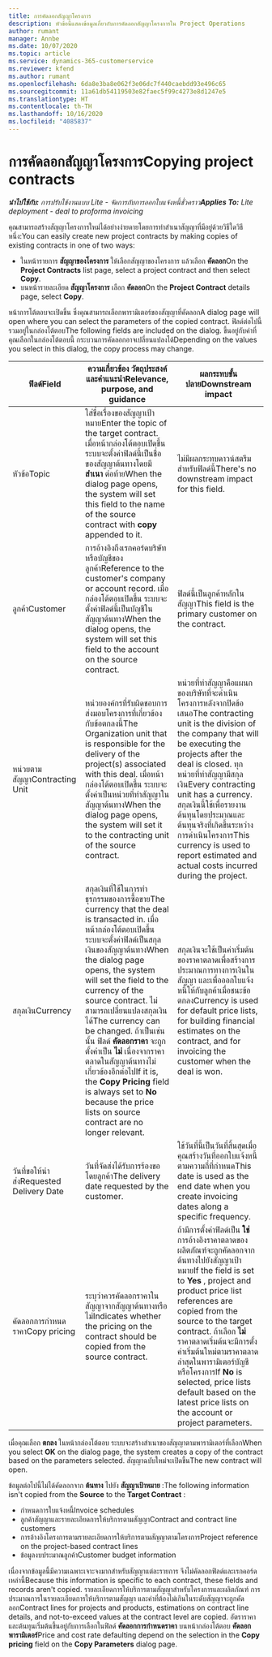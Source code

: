 ```yaml
---
title: การคัดลอกสัญญาโครงการ
description: หัวข้อนี้แสดงข้อมูลเกี่ยวกับการคัดลอกสัญญาโครงการใน Project Operations
author: rumant
manager: Annbe
ms.date: 10/07/2020
ms.topic: article
ms.service: dynamics-365-customerservice
ms.reviewer: kfend
ms.author: rumant
ms.openlocfilehash: 6da8e3ba8e062f3e06dc7f440caebdd93e496c65
ms.sourcegitcommit: 11a61db54119503e82faec5f99c4273e8d1247e5
ms.translationtype: HT
ms.contentlocale: th-TH
ms.lasthandoff: 10/16/2020
ms.locfileid: "4085837"
---
```

# <a name="copying-project-contracts"></a><span data-ttu-id="ba700-103">การคัดลอกสัญญาโครงการ</span><span class="sxs-lookup"><span data-stu-id="ba700-103">Copying project contracts</span></span>

<span data-ttu-id="ba700-104">_**นำไปใช้กับ:** การปรับใช้งานแบบ Lite - จัดการกับการออกใบแจ้งหนี้ชั่วคราว_</span><span class="sxs-lookup"><span data-stu-id="ba700-104">_**Applies To:** Lite deployment - deal to proforma invoicing_</span></span>

<span data-ttu-id="ba700-105">คุณสามารถสร้างสัญญาโครงการใหม่ได้อย่างง่ายดายโดยการทำสำเนาสัญญาที่มีอยู่ด้วยวิธีใดวิธีหนึ่ง:</span><span class="sxs-lookup"><span data-stu-id="ba700-105">You can easily create new project contracts by making copies of existing contracts in one of two ways:</span></span> 

  - <span data-ttu-id="ba700-106">ในหน้ารายการ **สัญญาของโครงการ** ให้เลือกสัญญาของโครงการ แล้วเลือก **คัดลอก**</span><span class="sxs-lookup"><span data-stu-id="ba700-106">On the **Project Contracts** list page, select a project contract and then select **Copy**.</span></span>
  - <span data-ttu-id="ba700-107">บนหน้ารายละเอียด **สัญญาโครงการ** เลือก **คัดลอก**</span><span class="sxs-lookup"><span data-stu-id="ba700-107">On the **Project Contract** details page, select **Copy**.</span></span>

<span data-ttu-id="ba700-108">หน้าการโต้ตอบจะเปิดขึ้น ซึ่งคุณสามารถเลือกพารามิเตอร์ของสัญญาที่คัดลอก</span><span class="sxs-lookup"><span data-stu-id="ba700-108">A dialog page will open where you can select the parameters of the copied contract.</span></span> <span data-ttu-id="ba700-109">ฟิลด์ต่อไปนี้รวมอยู่ในกล่องโต้ตอบ</span><span class="sxs-lookup"><span data-stu-id="ba700-109">The following fields are included on the dialog.</span></span> <span data-ttu-id="ba700-110">ขึ้นอยู่กับค่าที่คุณเลือกในกล่องโต้ตอบนี้ กระบวนการคัดลอกอาจเปลี่ยนแปลงได้</span><span class="sxs-lookup"><span data-stu-id="ba700-110">Depending on the values you select in this dialog, the copy process may change.</span></span>

| <span data-ttu-id="ba700-111">**ฟิลด์**</span><span class="sxs-lookup"><span data-stu-id="ba700-111">**Field**</span></span> | <span data-ttu-id="ba700-112">**ความเกี่ยวข้อง วัตถุประสงค์ และคำแนะนำ**</span><span class="sxs-lookup"><span data-stu-id="ba700-112">**Relevance, purpose, and guidance**</span></span> | <span data-ttu-id="ba700-113">**ผลกระทบขั้นปลาย**</span><span class="sxs-lookup"><span data-stu-id="ba700-113">**Downstream impact**</span></span> |
| --- | --- | --- |
| <span data-ttu-id="ba700-114">หัวข้อ</span><span class="sxs-lookup"><span data-stu-id="ba700-114">Topic</span></span> | <span data-ttu-id="ba700-115">ใส่ชื่อเรื่องของสัญญาเป้าหมาย</span><span class="sxs-lookup"><span data-stu-id="ba700-115">Enter the topic of the target contract.</span></span> <span data-ttu-id="ba700-116">เมื่อหน้ากล่องโต้ตอบเปิดขึ้น ระบบจะตั้งค่าฟิลด์นี้เป็นชื่อของสัญญาต้นทางโดยมี **สำเนา** ต่อท้าย</span><span class="sxs-lookup"><span data-stu-id="ba700-116">When the dialog page opens, the system will set this field to the name of the source contract with **copy** appended to it.</span></span> | <span data-ttu-id="ba700-117">ไม่มีผลกระทบดาวน์สตรีมสำหรับฟิลด์นี้</span><span class="sxs-lookup"><span data-stu-id="ba700-117">There's no downstream impact for this field.</span></span> |
| <span data-ttu-id="ba700-118">ลูกค้า</span><span class="sxs-lookup"><span data-stu-id="ba700-118">Customer</span></span> | <span data-ttu-id="ba700-119">การอ้างอิงถึงเรกคอร์ดบริษัทหรือบัญชีของลูกค้า</span><span class="sxs-lookup"><span data-stu-id="ba700-119">Reference to the customer's company or account record.</span></span> <span data-ttu-id="ba700-120">เมื่อกล่องโต้ตอบเปิดขึ้น ระบบจะตั้งค่าฟิลด์นี้เป็นบัญชีในสัญญาต้นทาง</span><span class="sxs-lookup"><span data-stu-id="ba700-120">When the dialog opens, the system will set this field to the account on the source contract.</span></span> | <span data-ttu-id="ba700-121">ฟิลด์นี้เป็นลูกค้าหลักในสัญญา</span><span class="sxs-lookup"><span data-stu-id="ba700-121">This field is the primary customer on the contract.</span></span> |
| <span data-ttu-id="ba700-122">หน่วยตามสัญญา</span><span class="sxs-lookup"><span data-stu-id="ba700-122">Contracting Unit</span></span> | <span data-ttu-id="ba700-123">หน่วยองค์กรที่รับผิดชอบการส่งมอบโครงการที่เกี่ยวข้องกับข้อตกลงนี้</span><span class="sxs-lookup"><span data-stu-id="ba700-123">The Organization unit that is responsible for the delivery of the project(s) associated with this deal.</span></span> <span data-ttu-id="ba700-124">เมื่อหน้ากล่องโต้ตอบเปิดขึ้น ระบบจะตั้งค่าเป็นหน่วยที่ทำสัญญาในสัญญาต้นทาง</span><span class="sxs-lookup"><span data-stu-id="ba700-124">When the dialog page opens, the system will set it to the contracting unit of the source contract.</span></span> | <span data-ttu-id="ba700-125">หน่วยที่ทำสัญญาคือแผนกของบริษัทที่จะดำเนินโครงการหลังจากปิดข้อเสนอ</span><span class="sxs-lookup"><span data-stu-id="ba700-125">The contracting unit is the division of the company that will be executing the projects after the deal is closed.</span></span> <span data-ttu-id="ba700-126">ทุกหน่วยที่ทำสัญญามีสกุลเงิน</span><span class="sxs-lookup"><span data-stu-id="ba700-126">Every contracting unit has a currency.</span></span> <span data-ttu-id="ba700-127">สกุลเงินนี้ใช้เพื่อรายงานต้นทุนโดยประมาณและต้นทุนจริงที่เกิดขึ้นระหว่างการดำเนินโครงการ</span><span class="sxs-lookup"><span data-stu-id="ba700-127">This currency is used to report estimated and actual costs incurred during the project.</span></span> |
| <span data-ttu-id="ba700-128">สกุลเงิน</span><span class="sxs-lookup"><span data-stu-id="ba700-128">Currency</span></span> | <span data-ttu-id="ba700-129">สกุลเงินที่ใช้ในการทำธุรกรรมของการซื้อขาย</span><span class="sxs-lookup"><span data-stu-id="ba700-129">The currency that the deal is transacted in.</span></span> <span data-ttu-id="ba700-130">เมื่อหน้ากล่องโต้ตอบเปิดขึ้น ระบบจะตั้งค่าฟิลด์เป็นสกุลเงินของสัญญาต้นทาง</span><span class="sxs-lookup"><span data-stu-id="ba700-130">When the dialog page opens, the system will set the field to the currency of the source contract.</span></span> <span data-ttu-id="ba700-131">ไม่สามารถเปลี่ยนแปลงสกุลเงินได้</span><span class="sxs-lookup"><span data-stu-id="ba700-131">The currency can be changed.</span></span> <span data-ttu-id="ba700-132">ถ้าเป็นเช่นนั้น ฟิลด์ **คัดลอกราคา** จะถูกตั้งค่าเป็น **ไม่** เนื่องจากราคาตลาดในสัญญาต้นทางไม่เกี่ยวข้องอีกต่อไป</span><span class="sxs-lookup"><span data-stu-id="ba700-132">If it is, the **Copy Pricing** field is always set to **No** because the price lists on source contract are no longer relevant.</span></span> | <span data-ttu-id="ba700-133">สกุลเงินจะใช้เป็นค่าเริ่มต้นของราคาตลาดเพื่อสร้างการประมาณการทางการเงินในสัญญา และเพื่อออกใบแจ้งหนี้ให้กับลูกค้าเมื่อชนะข้อตกลง</span><span class="sxs-lookup"><span data-stu-id="ba700-133">Currency is used for default price lists, for building financial estimates on the contract, and for invoicing the customer when the deal is won.</span></span> |
| <span data-ttu-id="ba700-134">วันที่ขอให้นำส่ง</span><span class="sxs-lookup"><span data-stu-id="ba700-134">Requested Delivery Date</span></span> | <span data-ttu-id="ba700-135">วันที่จัดส่งได้รับการร้องขอโดยลูกค้า</span><span class="sxs-lookup"><span data-stu-id="ba700-135">The delivery date requested by the customer.</span></span> | <span data-ttu-id="ba700-136">ใช้วันที่นี้เป็นวันที่สิ้นสุดเมื่อคุณสร้างวันที่ออกใบแจ้งหนี้ตามความถี่ที่กำหนด</span><span class="sxs-lookup"><span data-stu-id="ba700-136">This date is used as the end date when you create invoicing dates along a specific frequency.</span></span> |
| <span data-ttu-id="ba700-137">คัดลอกการกำหนดราคา</span><span class="sxs-lookup"><span data-stu-id="ba700-137">Copy pricing</span></span> | <span data-ttu-id="ba700-138">ระบุว่าควรคัดลอกราคาในสัญญาจากสัญญาต้นทางหรือไม่</span><span class="sxs-lookup"><span data-stu-id="ba700-138">Indicates whether the pricing on the contract should be copied from the source contract.</span></span> | <span data-ttu-id="ba700-139">ถ้ามีการตั้งค่าฟิลด์เป็น **ใช่** การอ้างอิงราคาตลาดของผลิตภัณฑ์จะถูกคัดลอกจากต้นทางไปยังสัญญาเป้าหมาย</span><span class="sxs-lookup"><span data-stu-id="ba700-139">If the field is set to **Yes** , project and product price list references are copied from the source to the target contract.</span></span> <span data-ttu-id="ba700-140">ถ้าเลือก **ไม่** ราคาตลาดเริ่มต้นจะมีการตั้งค่าเริ่มต้นใหม่ตามราคาตลาดล่าสุดในพารามิเตอร์บัญชีหรือโครงการ</span><span class="sxs-lookup"><span data-stu-id="ba700-140">If **No** is selected, price lists default based on the latest price lists on the account or project parameters.</span></span> |

<span data-ttu-id="ba700-141">เมื่อคุณเลือก **ตกลง** ในหน้ากล่องโต้ตอบ ระบบจะสร้างสำเนาของสัญญาตามพารามิเตอร์ที่เลือก</span><span class="sxs-lookup"><span data-stu-id="ba700-141">When you select **OK** on the dialog page, the system creates a copy of the contract based on the parameters selected.</span></span> <span data-ttu-id="ba700-142">สัญญาฉบับใหม่จะเปิดขึ้น</span><span class="sxs-lookup"><span data-stu-id="ba700-142">The new contract will open.</span></span>

<span data-ttu-id="ba700-143">ข้อมูลต่อไปนี้ไม่ได้คัดลอกจาก **ต้นทาง** ไปยัง **สัญญาเป้าหมาย** :</span><span class="sxs-lookup"><span data-stu-id="ba700-143">The following information isn't copied from the **Source** to the **Target Contract** :</span></span>

  - <span data-ttu-id="ba700-144">กำหนดการใบแจ้งหนี้</span><span class="sxs-lookup"><span data-stu-id="ba700-144">Invoice schedules</span></span>
  - <span data-ttu-id="ba700-145">ลูกค้าสัญญาและรายละเอียดการให้บริการตามสัญญา</span><span class="sxs-lookup"><span data-stu-id="ba700-145">Contract and contract line customers</span></span>
  - <span data-ttu-id="ba700-146">การอ้างอิงโครงการตามรายละเอียดการให้บริการตามสัญญาตามโครงการ</span><span class="sxs-lookup"><span data-stu-id="ba700-146">Project reference on the project-based contract lines</span></span>
  - <span data-ttu-id="ba700-147">ข้อมูลงบประมาณลูกค้า</span><span class="sxs-lookup"><span data-stu-id="ba700-147">Customer budget information</span></span>

<span data-ttu-id="ba700-148">เนื่องจากข้อมูลนี้มีความเฉพาะเจาะจงมากสำหรับสัญญาแต่ละรายการ จึงไม่คัดลอกฟิลด์และเรกคอร์ดเหล่านี้</span><span class="sxs-lookup"><span data-stu-id="ba700-148">Because this information is specific to each contract, these fields and records aren't copied.</span></span> <span data-ttu-id="ba700-149">รายละเอียดการให้บริการตามสัญญาสำหรับโครงการและผลิตภัณฑ์ การประมาณการในรายละเอียดการให้บริการตามสัญญา และค่าที่ต้องไม่เกินในระดับสัญญาจะถูกคัดลอก</span><span class="sxs-lookup"><span data-stu-id="ba700-149">Contract lines for projects and products, estimations on contract line details, and not-to-exceed values at the contract level are copied.</span></span> <span data-ttu-id="ba700-150">อัตราราคาและต้นทุนเริ่มต้นขึ้นอยู่กับการเลือกในฟิลด์ **คัดลอกการกำหนดราคา** บนหน้ากล่องโต้ตอบ **คัดลอกพารามิเตอร์**</span><span class="sxs-lookup"><span data-stu-id="ba700-150">Price and cost rate defaulting depend on the selection in the **Copy pricing** field on the **Copy Parameters** dialog page.</span></span>
